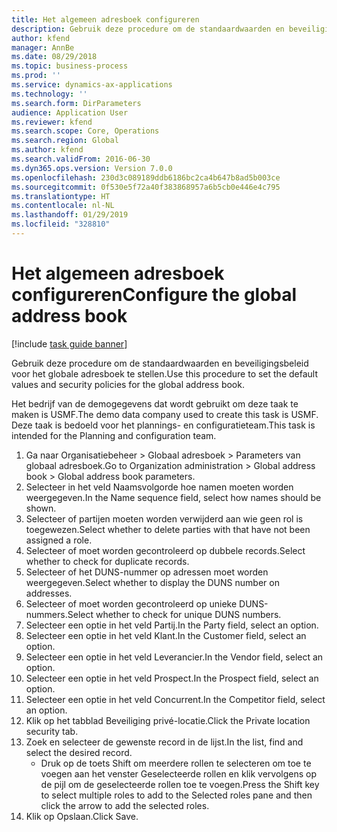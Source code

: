```yaml
---
title: Het algemeen adresboek configureren
description: Gebruik deze procedure om de standaardwaarden en beveiligingsbeleid voor het globale adresboek te stellen.
author: kfend
manager: AnnBe
ms.date: 08/29/2018
ms.topic: business-process
ms.prod: ''
ms.service: dynamics-ax-applications
ms.technology: ''
ms.search.form: DirParameters
audience: Application User
ms.reviewer: kfend
ms.search.scope: Core, Operations
ms.search.region: Global
ms.author: kfend
ms.search.validFrom: 2016-06-30
ms.dyn365.ops.version: Version 7.0.0
ms.openlocfilehash: 230d3c089189ddb6186bc2ca4b647b8ad5b003ce
ms.sourcegitcommit: 0f530e5f72a40f383868957a6b5cb0e446e4c795
ms.translationtype: HT
ms.contentlocale: nl-NL
ms.lasthandoff: 01/29/2019
ms.locfileid: "328810"
---
```

# <a name="configure-the-global-address-book"></a><span data-ttu-id="7a043-103">Het algemeen adresboek configureren</span><span class="sxs-lookup"><span data-stu-id="7a043-103">Configure the global address book</span></span>

[!include [task guide banner](../../includes/task-guide-banner.md)]

<span data-ttu-id="7a043-104">Gebruik deze procedure om de standaardwaarden en beveiligingsbeleid voor het globale adresboek te stellen.</span><span class="sxs-lookup"><span data-stu-id="7a043-104">Use this procedure to set the default values and security policies for the global address book.</span></span> 

<span data-ttu-id="7a043-105">Het bedrijf van de demogegevens dat wordt gebruikt om deze taak te maken is USMF.</span><span class="sxs-lookup"><span data-stu-id="7a043-105">The demo data company used to create this task is USMF.</span></span> <span data-ttu-id="7a043-106">Deze taak is bedoeld voor het plannings- en configuratieteam.</span><span class="sxs-lookup"><span data-stu-id="7a043-106">This task is intended for the Planning and configuration team.</span></span>

1. <span data-ttu-id="7a043-107">Ga naar Organisatiebeheer > Globaal adresboek > Parameters van globaal adresboek.</span><span class="sxs-lookup"><span data-stu-id="7a043-107">Go to Organization administration > Global address book > Global address book parameters.</span></span>
2. <span data-ttu-id="7a043-108">Selecteer in het veld Naamsvolgorde hoe namen moeten worden weergegeven.</span><span class="sxs-lookup"><span data-stu-id="7a043-108">In the Name sequence field, select how names should be shown.</span></span>
3. <span data-ttu-id="7a043-109">Selecteer of partijen moeten worden verwijderd aan wie geen rol is toegewezen.</span><span class="sxs-lookup"><span data-stu-id="7a043-109">Select whether to delete parties with that have not been assigned a role.</span></span>
4. <span data-ttu-id="7a043-110">Selecteer of moet worden gecontroleerd op dubbele records.</span><span class="sxs-lookup"><span data-stu-id="7a043-110">Select whether to check for duplicate records.</span></span>
5. <span data-ttu-id="7a043-111">Selecteer of het DUNS-nummer op adressen moet worden weergegeven.</span><span class="sxs-lookup"><span data-stu-id="7a043-111">Select whether to display the DUNS number on addresses.</span></span>
6. <span data-ttu-id="7a043-112">Selecteer of moet worden gecontroleerd op unieke DUNS-nummers.</span><span class="sxs-lookup"><span data-stu-id="7a043-112">Select whether to check for unique DUNS numbers.</span></span>
7. <span data-ttu-id="7a043-113">Selecteer een optie in het veld Partij.</span><span class="sxs-lookup"><span data-stu-id="7a043-113">In the Party field, select an option.</span></span>
8. <span data-ttu-id="7a043-114">Selecteer een optie in het veld Klant.</span><span class="sxs-lookup"><span data-stu-id="7a043-114">In the Customer field, select an option.</span></span>
9. <span data-ttu-id="7a043-115">Selecteer een optie in het veld Leverancier.</span><span class="sxs-lookup"><span data-stu-id="7a043-115">In the Vendor field, select an option.</span></span>
10. <span data-ttu-id="7a043-116">Selecteer een optie in het veld Prospect.</span><span class="sxs-lookup"><span data-stu-id="7a043-116">In the Prospect field, select an option.</span></span>
11. <span data-ttu-id="7a043-117">Selecteer een optie in het veld Concurrent.</span><span class="sxs-lookup"><span data-stu-id="7a043-117">In the Competitor field, select an option.</span></span>
12. <span data-ttu-id="7a043-118">Klik op het tabblad Beveiliging privé-locatie.</span><span class="sxs-lookup"><span data-stu-id="7a043-118">Click the Private location security tab.</span></span>
13. <span data-ttu-id="7a043-119">Zoek en selecteer de gewenste record in de lijst.</span><span class="sxs-lookup"><span data-stu-id="7a043-119">In the list, find and select the desired record.</span></span>
    * <span data-ttu-id="7a043-120">Druk op de toets Shift om meerdere rollen te selecteren om toe te voegen aan het venster Geselecteerde rollen en klik vervolgens op de pijl om de geselecteerde rollen toe te voegen.</span><span class="sxs-lookup"><span data-stu-id="7a043-120">Press the Shift key to select multiple roles to add to the Selected roles pane and then click the arrow to add the selected roles.</span></span>  
14. <span data-ttu-id="7a043-121">Klik op Opslaan.</span><span class="sxs-lookup"><span data-stu-id="7a043-121">Click Save.</span></span>

